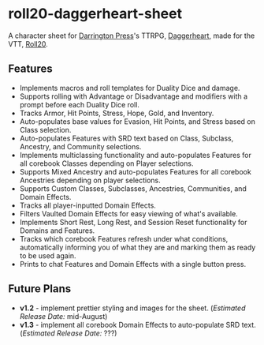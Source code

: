 # roll20-daggerheart-sheet
A character sheet for [Darrington Press](https://darringtonpress.com/)'s TTRPG, [Daggerheart](https://www.daggerheart.com/), made for the VTT, [Roll20](https://roll20.net).

## Features
- Implements macros and roll templates for Duality Dice and damage.
- Supports rolling with Advantage or Disadvantage and modifiers with a prompt before each Duality Dice roll.
- Tracks Armor, Hit Points, Stress, Hope, Gold, and Inventory.
- Auto-populates base values for Evasion, Hit Points, and Stress based on Class selection.
- Auto-populates Features with SRD text based on Class, Subclass, Ancestry, and Community selections.
- Implements multiclassing functionality and auto-populates Features for all corebook Classes depending on Player selections.
- Supports Mixed Ancestry and auto-populates Features for all corebook Ancestries depending on player selections.
- Supports Custom Classes, Subclasses, Ancestries, Communities, and Domain Effects.
- Tracks all player-inputted Domain Effects.
- Filters Vaulted Domain Effects for easy viewing of what's available.
- Implements Short Rest, Long Rest, and Session Reset functionality for Domains and Features.
- Tracks which corebook Features refresh under what conditions, automatically informing you of what they are and marking them as ready to be used again.
- Prints to chat Features and Domain Effects with a single button press.

## Future Plans
- **v1.2** - implement prettier styling and images for the sheet. (*Estimated Release Date:* mid-August)
- **v1.3** - implement all corebook Domain Effects to auto-populate SRD text. (*Estimated Release Date:* ???)